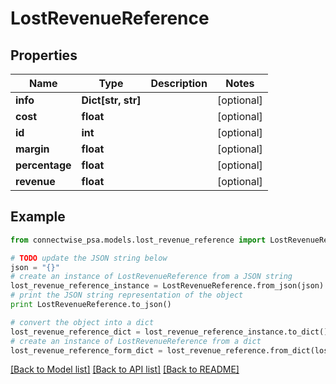# LostRevenueReference


## Properties
Name | Type | Description | Notes
------------ | ------------- | ------------- | -------------
**info** | **Dict[str, str]** |  | [optional] 
**cost** | **float** |  | [optional] 
**id** | **int** |  | [optional] 
**margin** | **float** |  | [optional] 
**percentage** | **float** |  | [optional] 
**revenue** | **float** |  | [optional] 

## Example

```python
from connectwise_psa.models.lost_revenue_reference import LostRevenueReference

# TODO update the JSON string below
json = "{}"
# create an instance of LostRevenueReference from a JSON string
lost_revenue_reference_instance = LostRevenueReference.from_json(json)
# print the JSON string representation of the object
print LostRevenueReference.to_json()

# convert the object into a dict
lost_revenue_reference_dict = lost_revenue_reference_instance.to_dict()
# create an instance of LostRevenueReference from a dict
lost_revenue_reference_form_dict = lost_revenue_reference.from_dict(lost_revenue_reference_dict)
```
[[Back to Model list]](../README.md#documentation-for-models) [[Back to API list]](../README.md#documentation-for-api-endpoints) [[Back to README]](../README.md)


